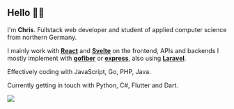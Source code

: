 ## Hello 👋🤓

I'm **Chris**. Fullstack web developer and student of applied computer science from northern Germany.

I mainly work with **[React](https://github.com/facebook/react)** and **[Svelte](https://github.com/sveltejs/svelte)** on the frontend, APIs and backends I mostly implement with **[gofiber](https://github.com/gofiber/fiber)** or **[express](https://github.com/expressjs/express)**, also using **[Laravel](https://github.com/laravel)**.

Effectively coding with JavaScript, Go, PHP, Java.

Currently getting in touch with Python, C#, Flutter and Dart.

![](https://komarev.com/ghpvc/?username=chrispump&color=lightgrey)

